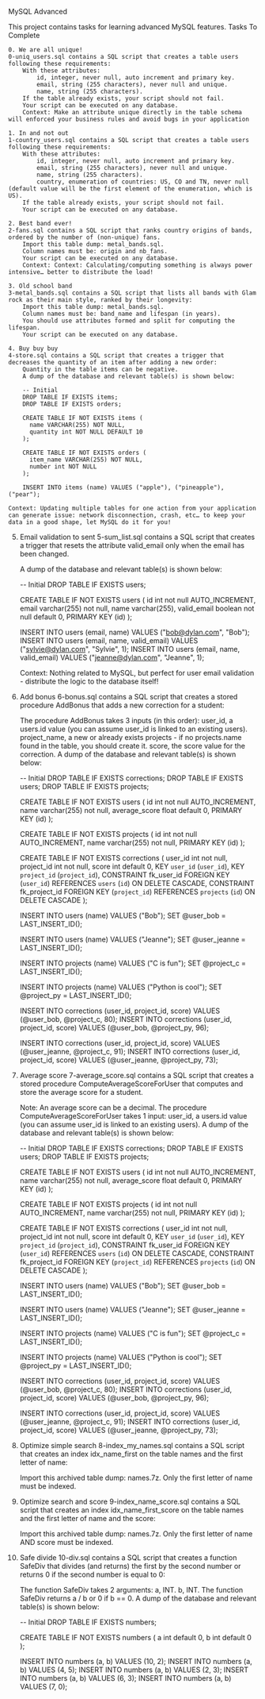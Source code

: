 MySQL Advanced

This project contains tasks for learning advanced MySQL features.
Tasks To Complete

    0. We are all unique!
    0-uniq_users.sql contains a SQL script that creates a table users following these requirements:
        With these attributes:
            id, integer, never null, auto increment and primary key.
            email, string (255 characters), never null and unique.
            name, string (255 characters).
        If the table already exists, your script should not fail.
        Your script can be executed on any database.
        Context: Make an attribute unique directly in the table schema will enforced your business rules and avoid bugs in your application

    1. In and not out
    1-country_users.sql contains a SQL script that creates a table users following these requirements:
        With these attributes:
            id, integer, never null, auto increment and primary key.
            email, string (255 characters), never null and unique.
            name, string (255 characters).
            country, enumeration of countries: US, CO and TN, never null (default value will be the first element of the enumeration, which is US).
        If the table already exists, your script should not fail.
        Your script can be executed on any database.

    2. Best band ever!
    2-fans.sql contains a SQL script that ranks country origins of bands, ordered by the number of (non-unique) fans.
        Import this table dump: metal_bands.sql.
        Column names must be: origin and nb_fans.
        Your script can be executed on any database.
        Context: Context: Calculating/computing something is always power intensive… better to distribute the load!

    3. Old school band
    3-metal_bands.sql contains a SQL script that lists all bands with Glam rock as their main style, ranked by their longevity:
        Import this table dump: metal_bands.sql.
        Column names must be: band_name and lifespan (in years).
        You should use attributes formed and split for computing the lifespan.
        Your script can be executed on any database.

    4. Buy buy buy
    4-store.sql contains a SQL script that creates a trigger that decreases the quantity of an item after adding a new order:
        Quantity in the table items can be negative.
        A dump of the database and relevant table(s) is shown below:

        -- Initial
        DROP TABLE IF EXISTS items;
        DROP TABLE IF EXISTS orders;

        CREATE TABLE IF NOT EXISTS items (
          name VARCHAR(255) NOT NULL,
          quantity int NOT NULL DEFAULT 10
        );

        CREATE TABLE IF NOT EXISTS orders (
          item_name VARCHAR(255) NOT NULL,
          number int NOT NULL
        );

        INSERT INTO items (name) VALUES ("apple"), ("pineapple"), ("pear");

    Context: Updating multiple tables for one action from your application can generate issue: network disconnection, crash, etc… to keep your data in a good shape, let MySQL do it for you!

5. Email validation to sent
5-sum_list.sql contains a SQL script that creates a trigger that resets the attribute valid_email only when the email has been changed.

    A dump of the database and relevant table(s) is shown below:

    -- Initial
    DROP TABLE IF EXISTS users;

    CREATE TABLE IF NOT EXISTS users (
      id int not null AUTO_INCREMENT,
      email varchar(255) not null,
      name varchar(255),
      valid_email boolean not null default 0,
      PRIMARY KEY (id)
    );

    INSERT INTO users (email, name) VALUES ("bob@dylan.com", "Bob");
    INSERT INTO users (email, name, valid_email) VALUES ("sylvie@dylan.com", "Sylvie", 1);
    INSERT INTO users (email, name, valid_email) VALUES ("jeanne@dylan.com", "Jeanne", 1);

    Context: Nothing related to MySQL, but perfect for user email validation - distribute the logic to the database itself!

6. Add bonus
6-bonus.sql contains a SQL script that creates a stored procedure AddBonus that adds a new correction for a student:

    The procedure AddBonus takes 3 inputs (in this order):
        user_id, a users.id value (you can assume user_id is linked to an existing users).
        project_name, a new or already exists projects - if no projects.name found in the table, you should create it.
        score, the score value for the correction.
    A dump of the database and relevant table(s) is shown below:

    -- Initial
    DROP TABLE IF EXISTS corrections;
    DROP TABLE IF EXISTS users;
    DROP TABLE IF EXISTS projects;

    CREATE TABLE IF NOT EXISTS users (
      id int not null AUTO_INCREMENT,
      name varchar(255) not null,
      average_score float default 0,
      PRIMARY KEY (id)
    );

    CREATE TABLE IF NOT EXISTS projects (
      id int not null AUTO_INCREMENT,
      name varchar(255) not null,
      PRIMARY KEY (id)
    );

    CREATE TABLE IF NOT EXISTS corrections (
      user_id int not null,
      project_id int not null,
      score int default 0,
      KEY `user_id` (`user_id`),
      KEY `project_id` (`project_id`),
      CONSTRAINT fk_user_id FOREIGN KEY (`user_id`) REFERENCES `users` (`id`) ON DELETE CASCADE,
      CONSTRAINT fk_project_id FOREIGN KEY (`project_id`) REFERENCES `projects` (`id`) ON DELETE CASCADE
    );

    INSERT INTO users (name) VALUES ("Bob");
    SET @user_bob = LAST_INSERT_ID();

    INSERT INTO users (name) VALUES ("Jeanne");
    SET @user_jeanne = LAST_INSERT_ID();

    INSERT INTO projects (name) VALUES ("C is fun");
    SET @project_c = LAST_INSERT_ID();

    INSERT INTO projects (name) VALUES ("Python is cool");
    SET @project_py = LAST_INSERT_ID();


    INSERT INTO corrections (user_id, project_id, score) VALUES (@user_bob, @project_c, 80);
    INSERT INTO corrections (user_id, project_id, score) VALUES (@user_bob, @project_py, 96);

    INSERT INTO corrections (user_id, project_id, score) VALUES (@user_jeanne, @project_c, 91);
    INSERT INTO corrections (user_id, project_id, score) VALUES (@user_jeanne, @project_py, 73);

7. Average score
7-average_score.sql contains a SQL script that creates a stored procedure ComputeAverageScoreForUser that computes and store the average score for a student.

    Note: An average score can be a decimal.
    The procedure ComputeAverageScoreForUser takes 1 input:
        user_id, a users.id value (you can assume user_id is linked to an existing users).
    A dump of the database and relevant table(s) is shown below:

    -- Initial
    DROP TABLE IF EXISTS corrections;
    DROP TABLE IF EXISTS users;
    DROP TABLE IF EXISTS projects;

    CREATE TABLE IF NOT EXISTS users (
      id int not null AUTO_INCREMENT,
      name varchar(255) not null,
      average_score float default 0,
      PRIMARY KEY (id)
    );

    CREATE TABLE IF NOT EXISTS projects (
      id int not null AUTO_INCREMENT,
      name varchar(255) not null,
      PRIMARY KEY (id)
    );

    CREATE TABLE IF NOT EXISTS corrections (
      user_id int not null,
      project_id int not null,
      score int default 0,
      KEY `user_id` (`user_id`),
      KEY `project_id` (`project_id`),
      CONSTRAINT fk_user_id FOREIGN KEY (`user_id`) REFERENCES `users` (`id`) ON DELETE CASCADE,
      CONSTRAINT fk_project_id FOREIGN KEY (`project_id`) REFERENCES `projects` (`id`) ON DELETE CASCADE
    );

    INSERT INTO users (name) VALUES ("Bob");
    SET @user_bob = LAST_INSERT_ID();

    INSERT INTO users (name) VALUES ("Jeanne");
    SET @user_jeanne = LAST_INSERT_ID();

    INSERT INTO projects (name) VALUES ("C is fun");
    SET @project_c = LAST_INSERT_ID();

    INSERT INTO projects (name) VALUES ("Python is cool");
    SET @project_py = LAST_INSERT_ID();


    INSERT INTO corrections (user_id, project_id, score) VALUES (@user_bob, @project_c, 80);
    INSERT INTO corrections (user_id, project_id, score) VALUES (@user_bob, @project_py, 96);

    INSERT INTO corrections (user_id, project_id, score) VALUES (@user_jeanne, @project_c, 91);
    INSERT INTO corrections (user_id, project_id, score) VALUES (@user_jeanne, @project_py, 73);

8. Optimize simple search
8-index_my_names.sql contains a SQL script that creates an index idx_name_first on the table names and the first letter of name:

    Import this archived table dump: names.7z.
    Only the first letter of name must be indexed.

9. Optimize search and score
9-index_name_score.sql contains a SQL script that creates an index idx_name_first_score on the table names and the first letter of name and the score:

    Import this archived table dump: names.7z.
    Only the first letter of name AND score must be indexed.

10. Safe divide
10-div.sql contains a SQL script that creates a function SafeDiv that divides (and returns) the first by the second number or returns 0 if the second number is equal to 0:

    The function SafeDiv takes 2 arguments:
        a, INT.
        b, INT.
    The function SafeDiv returns a / b or 0 if b == 0.
    A dump of the database and relevant table(s) is shown below:

    -- Initial
    DROP TABLE IF EXISTS numbers;

    CREATE TABLE IF NOT EXISTS numbers (
        a int default 0,
        b int default 0
    );

    INSERT INTO numbers (a, b) VALUES (10, 2);
    INSERT INTO numbers (a, b) VALUES (4, 5);
    INSERT INTO numbers (a, b) VALUES (2, 3);
    INSERT INTO numbers (a, b) VALUES (6, 3);
    INSERT INTO numbers (a, b) VALUES (7, 0);

